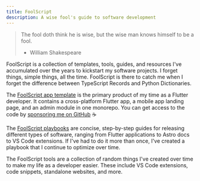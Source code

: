 ```yaml
---
title: FoolScript
description: A wise fool's guide to software development
---
```


> The fool doth think he is wise, but the wise man knows himself to be a fool.
> - William Shakespeare

FoolScript is a collection of templates, tools, guides, and resources I've accumulated over the years to kickstart my software projects. I forget things, simple things, all the time. FoolScript is there to catch me when I forget the difference between TypeScript Records and Python Dictionaries.

The [FoolScript app template](/template/introduction) is the primary product of my time as a Flutter developer. It contains a cross-platform Flutter app, a mobile app landing page, and an admin module in one monorepo. You can get access to the code by [sponsoring me on GitHub](https://github.com/sponsors/jtmuller5) ☕️

The [FoolScript playbooks](/playbook/app) are concise, step-by-step guides for releasing different types of software, ranging from Flutter applications to Astro docs to VS Code extensions. If I've had to do it more than once, I've created a playbook that I continue to optimize over time.

The FoolScript tools are a collection of random things I've created over time to make my life as a developer easier. These include VS Code extensions, code snippets, standalone websites, and more.